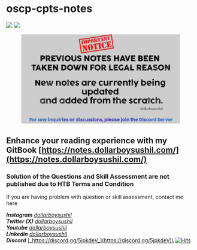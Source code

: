 # oscp-cpts-notes

![](https://images.credly.com/images/ec81134d-e80b-4eb5-ae07-0eb8e1a60fcd/image.png) ![](https://academy.hackthebox.com/storage/exam\_badges/312krCbLBwwnMN1uaOXohoEjSE6Fb8ljaXi7B4zL.png)

<figure><img src=".gitbook/assets/notes-legal.png" alt=""><figcaption></figcaption></figure>

## Enhance your reading experience with my GitBook [https://notes.dollarboysushil.com/](https://notes.dollarboysushil.com/)

### Solution of the Questions and Skill Assessment are not published due to HTB Terms and Condition <a href="#solution-of-the-questions-and-skill-assessment-are-not-published-due-to-htb-terms-and-condition" id="solution-of-the-questions-and-skill-assessment-are-not-published-due-to-htb-terms-and-condition"></a>

If you are having problem with question or skill assessment, contact me here

_**Instagram**_ [_dollarboysushil_](https://instagram.com/dollarboysushil)\
_**Twitter (X)**_ [_dollarboysushil_](https://twitter.com/dollarboysushil)\
_**Youtube**_ [_dollarboysushil_](https://youtube.com/dollarboysushil)\
_**Linkedin**_ [_dollarboysushil_](https://www.linkedin.com/in/dollarboysushil/)\
_**Discord**_ [_https://discord.gg/5jpkdeV_](https://discord.gg/5jpkdeV)\
[![Hits](https://hits.seeyoufarm.com/api/count/incr/badge.svg?url=https%3A%2F%2Fgithub.com%2Fdollarboysushil%2Foscp-cpts-notes\&count\_bg=%2379C83D\&title\_bg=%23555555\&icon=\&icon\_color=%23E7E7E7\&title=hits\&edge\_flat=false)](https://hits.seeyoufarm.com)

